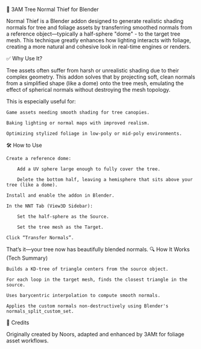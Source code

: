 🌲 3AM Tree Normal Thief for Blender

Normal Thief is a Blender addon designed to generate realistic shading normals for tree and foliage assets by transferring smoothed normals from a reference object—typically a half-sphere "dome" - to the target tree mesh. This technique greatly enhances how lighting interacts with foliage, creating a more natural and cohesive look in real-time engines or renders.

✅ Why Use It?

Tree assets often suffer from harsh or unrealistic shading due to their complex geometry. This addon solves that by projecting soft, clean normals from a simplified shape (like a dome) onto the tree mesh, emulating the effect of spherical normals without destroying the mesh topology.

This is especially useful for:

    Game assets needing smooth shading for tree canopies.

    Baking lighting or normal maps with improved realism.

    Optimizing stylized foliage in low-poly or mid-poly environments.

🛠 How to Use

    Create a reference dome:

        Add a UV sphere large enough to fully cover the tree.

        Delete the bottom half, leaving a hemisphere that sits above your tree (like a dome).

    Install and enable the addon in Blender.

    In the NNT Tab (View3D Sidebar):

        Set the half-sphere as the Source.

        Set the tree mesh as the Target.

    Click “Transfer Normals”.

That’s it—your tree now has beautifully blended normals.
🔍 How It Works (Tech Summary)

    Builds a KD-tree of triangle centers from the source object.

    For each loop in the target mesh, finds the closest triangle in the source.

    Uses barycentric interpolation to compute smooth normals.

    Applies the custom normals non-destructively using Blender's normals_split_custom_set.

🧠 Credits

Originally created by Noors, adapted and enhanced by 3AMt for foliage asset workflows.
